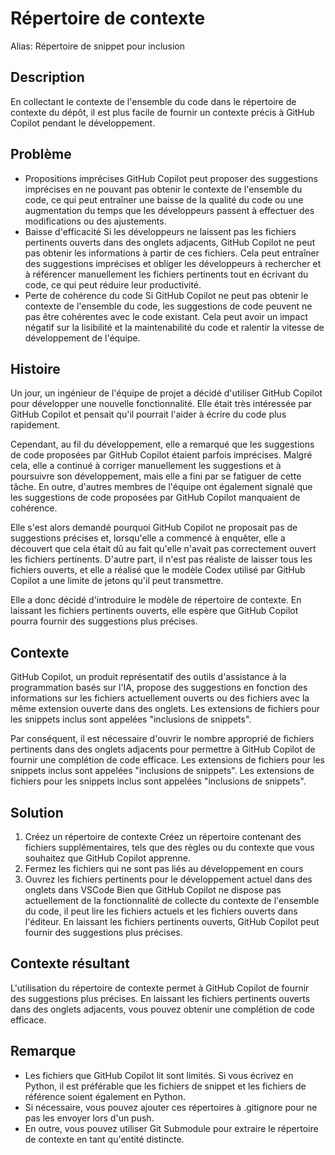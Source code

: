 # Répertoire de contexte

Alias: Répertoire de snippet pour inclusion

## Description

En collectant le contexte de l'ensemble du code dans le répertoire de contexte du dépôt, il est plus facile de fournir un contexte précis à GitHub Copilot pendant le développement.

## Problème

* Propositions imprécises
  GitHub Copilot peut proposer des suggestions imprécises en ne pouvant pas obtenir le contexte de l'ensemble du code, ce qui peut entraîner une baisse de la qualité du code ou une augmentation du temps que les développeurs passent à effectuer des modifications ou des ajustements.
* Baisse d'efficacité
  Si les développeurs ne laissent pas les fichiers pertinents ouverts dans des onglets adjacents, GitHub Copilot ne peut pas obtenir les informations à partir de ces fichiers. Cela peut entraîner des suggestions imprécises et obliger les développeurs à rechercher et à référencer manuellement les fichiers pertinents tout en écrivant du code, ce qui peut réduire leur productivité.
* Perte de cohérence du code
  Si GitHub Copilot ne peut pas obtenir le contexte de l'ensemble du code, les suggestions de code peuvent ne pas être cohérentes avec le code existant. Cela peut avoir un impact négatif sur la lisibilité et la maintenabilité du code et ralentir la vitesse de développement de l'équipe.

## Histoire

Un jour, un ingénieur de l'équipe de projet a décidé d'utiliser GitHub Copilot pour développer une nouvelle fonctionnalité. Elle était très intéressée par GitHub Copilot et pensait qu'il pourrait l'aider à écrire du code plus rapidement.

Cependant, au fil du développement, elle a remarqué que les suggestions de code proposées par GitHub Copilot étaient parfois imprécises. Malgré cela, elle a continué à corriger manuellement les suggestions et à poursuivre son développement, mais elle a fini par se fatiguer de cette tâche. En outre, d'autres membres de l'équipe ont également signalé que les suggestions de code proposées par GitHub Copilot manquaient de cohérence.

Elle s'est alors demandé pourquoi GitHub Copilot ne proposait pas de suggestions précises et, lorsqu'elle a commencé à enquêter, elle a découvert que cela était dû au fait qu'elle n'avait pas correctement ouvert les fichiers pertinents. D'autre part, il n'est pas réaliste de laisser tous les fichiers ouverts, et elle a réalisé que le modèle Codex utilisé par GitHub Copilot a une limite de jetons qu'il peut transmettre.

Elle a donc décidé d'introduire le modèle de répertoire de contexte. En laissant les fichiers pertinents ouverts, elle espère que GitHub Copilot pourra fournir des suggestions plus précises.

## Contexte

GitHub Copilot, un produit représentatif des outils d'assistance à la programmation basés sur l'IA, propose des suggestions en fonction des informations sur les fichiers actuellement ouverts ou des fichiers avec la même extension ouverte dans des onglets. Les extensions de fichiers pour les snippets inclus sont appelées "inclusions de snippets".

Par conséquent, il est nécessaire d'ouvrir le nombre approprié de fichiers pertinents dans des onglets adjacents pour permettre à GitHub Copilot de fournir une complétion de code efficace. Les extensions de fichiers pour les snippets inclus sont appelées "inclusions de snippets". Les extensions de fichiers pour les snippets inclus sont appelées "inclusions de snippets".

## Solution

1. Créez un répertoire de contexte
Créez un répertoire contenant des fichiers supplémentaires, tels que des règles ou du contexte que vous souhaitez que GitHub Copilot apprenne.
2. Fermez les fichiers qui ne sont pas liés au développement en cours
3. Ouvrez les fichiers pertinents pour le développement actuel dans des onglets dans VSCode
Bien que GitHub Copilot ne dispose pas actuellement de la fonctionnalité de collecte du contexte de l'ensemble du code, il peut lire les fichiers actuels et les fichiers ouverts dans l'éditeur. En laissant les fichiers pertinents ouverts, GitHub Copilot peut fournir des suggestions plus précises.

## Contexte résultant

L'utilisation du répertoire de contexte permet à GitHub Copilot de fournir des suggestions plus précises. En laissant les fichiers pertinents ouverts dans des onglets adjacents, vous pouvez obtenir une complétion de code efficace.

## Remarque

* Les fichiers que GitHub Copilot lit sont limités. Si vous écrivez en Python, il est préférable que les fichiers de snippet et les fichiers de référence soient également en Python.
* Si nécessaire, vous pouvez ajouter ces répertoires à .gitignore pour ne pas les envoyer lors d'un push.
* En outre, vous pouvez utiliser Git Submodule pour extraire le répertoire de contexte en tant qu'entité distincte.
